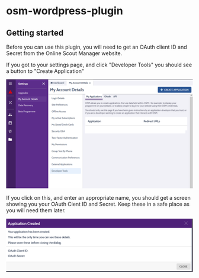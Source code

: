 # osm-wordpress-plugin


## Getting started

Before you can use this plugin, you will need to get an OAuth client ID and Secret from the Online Scout Manager website.

If you got to your settings page, and click "Developer Tools" you should see a button to "Create Application"

![Online Scout Manager Screenshot](images/osm3.png)

If you click on this, and enter an appropriate name, you should get a screen showing you your OAuth Cient ID and Secret. Keep these in a safe place as you will need them later.

![Online Scout Manager Screenshot](images/osm2.png)
